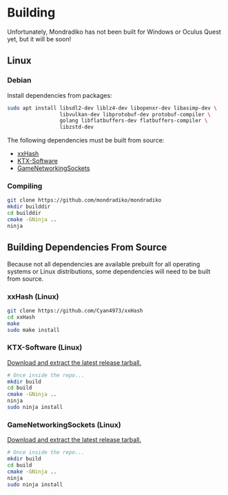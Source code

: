 # Building

Unfortunately, Mondradiko has not been built for Windows or Oculus Quest yet, but it will be soon!

## Linux

### Debian

Install dependencies from packages:

```bash
sudo apt install libsdl2-dev liblz4-dev libopenxr-dev libasimp-dev \
                 libvulkan-dev libprotobuf-dev protobuf-compiler \
                 golang libflatbuffers-dev flatbuffers-compiler \
                 libzstd-dev
```

The following dependencies must be built from source:

- [xxHash](#xxhash-linux)
- [KTX-Software](#ktx-software-linux)
- [GameNetworkingSockets]((#gamenetworkingsockets-linux))

### Compiling

```bash
git clone https://github.com/mondradiko/mondradiko
mkdir builddir
cd builddir
cmake -GNinja ..
ninja
```

## Building Dependencies From Source

Because not all dependencies are available prebuilt for all operating systems
or Linux distributions, some dependencies will need to be built from source.

### xxHash (Linux)

```bash
git clone https://github.com/Cyan4973/xxHash
cd xxHash
make
sudo make install
```

### KTX-Software (Linux)

[Download and extract the latest release tarball.](https://github.com/KhronosGroup/KTX-Software/releases)

```bash
# Once inside the repo...
mkdir build
cd build
cmake -GNinja ..
ninja
sudo ninja install
```

### GameNetworkingSockets (Linux)

[Download and extract the latest release tarball.](https://github.com/ValveSoftware/GameNetworkingSockets/releases)

```bash
# Once inside the repo...
mkdir build
cd build
cmake -GNinja ..
ninja
sudo ninja install
```
